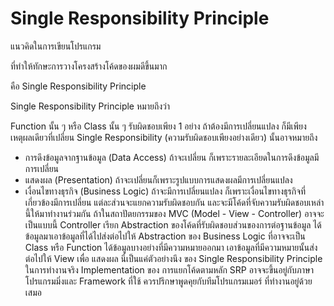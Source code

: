 # Single Responsibility Principle

แนวคิดในการเขียนโปรแกรม

ที่ทำให้ทักษะการวางโครงสร้างโค้ดของผมดีขึ้นมาก

คือ Single Responsibility Principle

Single Responsibility Principle หมายถึงว่า

Function นั้น ๆ หรือ Class นั้น ๆ รับผิดชอบเพียง 1 อย่าง
ถ้าต้องมีการเปลี่ยนแปลง ก็มีเพียงเหตุผลเดียวที่เปลี่ยน
Single Responsibility (ความรับผิดชอบเพียงอย่างเดียว)
นั้นอาจหมายถึง
- การดึงข้อมูลจากฐานข้อมูล (Data Access) ถ้าจะเปลี่ยน ก็เพราะรายละเอียดในการดึงข้อมูลมีการเปลี่ยน
- แสดงผล (Presentation) ถ้าจะเปลี่ยนก็เพราะรูปแบบการแสดงผลมีการเปลี่ยนแปลง
- เงื่อนไขทางธุรกิจ (Business Logic) ถ้าจะมีการเปลี่ยนแปลง ก็เพราะเงื่อนไขทางธุรกิจที่เกี่ยวข้องมีการเปลี่ยน
แต่ละส่วนจะแยกความรับผิดชอบกัน และจะมีโค้ดที่จับความรับผิดชอบเหล่านี้ให้มาทำงานร่วมกัน
ถ้าในสถาปัตยกรรมของ MVC 
(Model - View - Controller)
อาจจะเป็นแบบนี้
Controller เรียก Abstraction ของโค้ดที่รับผิดชอบส่วนของการต่อฐานข้อมูล
ได้ข้อมูลมาเอาข้อมูลที่ได้ไปส่งต่อไปให้ Abstraction ของ Business Logic ที่อาจจะเป็น Class หรือ Function ได้ข้อมูลบางอย่างที่มีความหมายออกมา
เอาข้อมูลที่มีความหมายนั้นส่งต่อไปให้ View เพื่อ แสดงผล
นี่เป็นแค่ตัวอย่างนึง
ของ Single Responsibility Principle
ในการทำงานจริง 
Implementation ของ การแยกโค้ดตามหลัก SRP
อาจจะขึ้นอยู่กับภาษาโปรแกรมมิ่งและ Framework ที่ใช้
ควรปรึกษาพูดคุยกับทีมโปรแกรมเมอร์
ที่ทำงานอยู่ด้วยเสมอ
